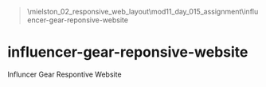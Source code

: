 > \mielston_02_responsive_web_layout\mod11_day_015_assignment\influencer-gear-reponsive-website
# influencer-gear-reponsive-website
Influncer Gear Respontive Website
